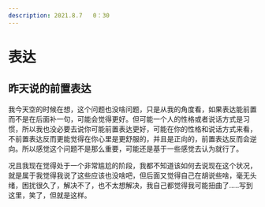 ```yaml
---
description: 2021.8.7   0：30
---
```


# 表达

## 昨天说的前置表达

我今天空的时候在想，这个问题也没啥问题，只是从我的角度看，如果表达能前置而不是在后面补一句，可能会觉得更好。但可能一个人的性格或者说话方式是习惯，所以我也没必要去说你可能前置表达更好，可能在你的性格和说话方式来看，不前置表达反而更能觉得在你心里是更舒服的，并且是正向的，前置表达反而会逆向。所以感觉这个问题不是那么重要，可能还是基于一些感觉去认为就行了。

况且我现在觉得处于一个非常尴尬的阶段，我都不知道该如何去说现在这个状况，就是属于我觉得我说了这些应该也没啥吧，但后面又觉得自己在胡说些啥，毫无头绪，困扰很久了，解决不了，也不太想解决，我自己都觉得我可能扭曲了.....写到这里，笑了，但就是这样。



